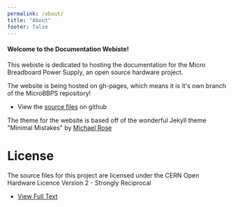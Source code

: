 ```yaml
---
permalink: /about/
title: "About"
footer: false
---
```


<h4>Welcome to the Documentation Webiste!</h4>

This webiste is dedicated to hosting the documentation for the Micro Breadboard Power Supply, an open source hardware project.

The website is being hosted on gh-pages, which means it is it's own branch of the MicroBBPS repository!
- View the [source files](https://github.com/stasiselectronics/MicroBBPS/tree/gh-pages) on github

The theme for the website is based off of the wonderful Jekyll theme "Minimal Mistakes" by [Michael Rose](https://mmistakes.github.io/minimal-mistakes/about/)

# License 
The source files for this project are licensed under the CERN Open Hardware Licence Version 2 - Strongly Reciprocal

- [View Full Text](https://ohwr.org/cern_ohl_s_v2.pdf)




